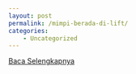 ```yaml
---
layout: post
permalink: /mimpi-berada-di-lift/
categories:
    - Uncategorized
---
```


[Baca Selengkapnya](/08)